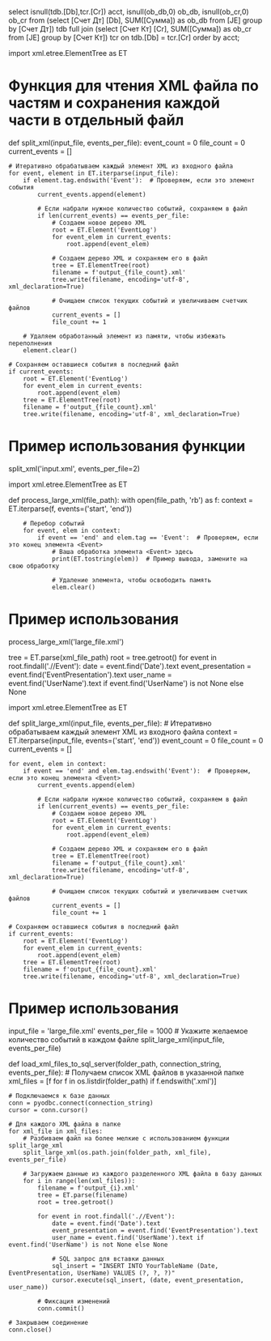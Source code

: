 select isnull(tdb.[Db],tcr.[Cr]) acct, isnull(ob_db,0) ob_db, isnull(ob_cr,0) ob_cr
from 
(select [Счет Дт] [Db], SUM([Сумма]) as ob_db from [JE] group by [Счет Дт]) tdb
full join 
(select [Счет Кт] [Cr], SUM([Сумма]) as ob_cr from [JE] group by [Счет Кт]) tcr 
on tdb.[Db] = tcr.[Cr]
order by acct;



import xml.etree.ElementTree as ET

# Функция для чтения XML файла по частям и сохранения каждой части в отдельный файл
def split_xml(input_file, events_per_file):
    event_count = 0
    file_count = 0
    current_events = []

    # Итеративно обрабатываем каждый элемент XML из входного файла
    for event, element in ET.iterparse(input_file):
        if element.tag.endswith('Event'):  # Проверяем, если это элемент события
            current_events.append(element)

            # Если набрали нужное количество событий, сохраняем в файл
            if len(current_events) == events_per_file:
                # Создаем новое дерево XML
                root = ET.Element('EventLog')
                for event_elem in current_events:
                    root.append(event_elem)

                # Создаем дерево XML и сохраняем его в файл
                tree = ET.ElementTree(root)
                filename = f'output_{file_count}.xml'
                tree.write(filename, encoding='utf-8', xml_declaration=True)
                
                # Очищаем список текущих событий и увеличиваем счетчик файлов
                current_events = []
                file_count += 1

        # Удаляем обработанный элемент из памяти, чтобы избежать переполнения
        element.clear()

    # Сохраняем оставшиеся события в последний файл
    if current_events:
        root = ET.Element('EventLog')
        for event_elem in current_events:
            root.append(event_elem)
        tree = ET.ElementTree(root)
        filename = f'output_{file_count}.xml'
        tree.write(filename, encoding='utf-8', xml_declaration=True)

# Пример использования функции
split_xml('input.xml', events_per_file=2)


import xml.etree.ElementTree as ET

def process_large_xml(file_path):
    with open(file_path, 'rb') as f:
        context = ET.iterparse(f, events=('start', 'end'))

        # Перебор событий
        for event, elem in context:
            if event == 'end' and elem.tag == 'Event':  # Проверяем, если это конец элемента <Event>
                # Ваша обработка элемента <Event> здесь
                print(ET.tostring(elem))  # Пример вывода, замените на свою обработку

                # Удаление элемента, чтобы освободить память
                elem.clear()

# Пример использования
process_large_xml('large_file.xml')


tree = ET.parse(xml_file_path)
    root = tree.getroot()
    for event in root.findall('.//Event'):
        date = event.find('Date').text
        event_presentation = event.find('EventPresentation').text
        user_name = event.find('UserName').text if event.find('UserName') is not None else None

import xml.etree.ElementTree as ET

def split_large_xml(input_file, events_per_file):
    # Итеративно обрабатываем каждый элемент XML из входного файла
    context = ET.iterparse(input_file, events=('start', 'end'))
    event_count = 0
    file_count = 0
    current_events = []

    for event, elem in context:
        if event == 'end' and elem.tag.endswith('Event'):  # Проверяем, если это конец элемента <Event>
            current_events.append(elem)

            # Если набрали нужное количество событий, сохраняем в файл
            if len(current_events) == events_per_file:
                # Создаем новое дерево XML
                root = ET.Element('EventLog')
                for event_elem in current_events:
                    root.append(event_elem)

                # Создаем дерево XML и сохраняем его в файл
                tree = ET.ElementTree(root)
                filename = f'output_{file_count}.xml'
                tree.write(filename, encoding='utf-8', xml_declaration=True)
                
                # Очищаем список текущих событий и увеличиваем счетчик файлов
                current_events = []
                file_count += 1

    # Сохраняем оставшиеся события в последний файл
    if current_events:
        root = ET.Element('EventLog')
        for event_elem in current_events:
            root.append(event_elem)
        tree = ET.ElementTree(root)
        filename = f'output_{file_count}.xml'
        tree.write(filename, encoding='utf-8', xml_declaration=True)

# Пример использования
input_file = 'large_file.xml'
events_per_file = 1000  # Укажите желаемое количество событий в каждом файле
split_large_xml(input_file, events_per_file)


def load_xml_files_to_sql_server(folder_path, connection_string, events_per_file):
    # Получаем список XML файлов в указанной папке
    xml_files = [f for f in os.listdir(folder_path) if f.endswith('.xml')]

    # Подключаемся к базе данных
    conn = pyodbc.connect(connection_string)
    cursor = conn.cursor()

    # Для каждого XML файла в папке
    for xml_file in xml_files:
        # Разбиваем файл на более мелкие с использованием функции split_large_xml
        split_large_xml(os.path.join(folder_path, xml_file), events_per_file)
        
        # Загружаем данные из каждого разделенного XML файла в базу данных
        for i in range(len(xml_files)):
            filename = f'output_{i}.xml'
            tree = ET.parse(filename)
            root = tree.getroot()

            for event in root.findall('.//Event'):
                date = event.find('Date').text
                event_presentation = event.find('EventPresentation').text
                user_name = event.find('UserName').text if event.find('UserName') is not None else None

                # SQL запрос для вставки данных
                sql_insert = "INSERT INTO YourTableName (Date, EventPresentation, UserName) VALUES (?, ?, ?)"
                cursor.execute(sql_insert, (date, event_presentation, user_name))

            # Фиксация изменений
            conn.commit()

    # Закрываем соединение
    conn.close()
